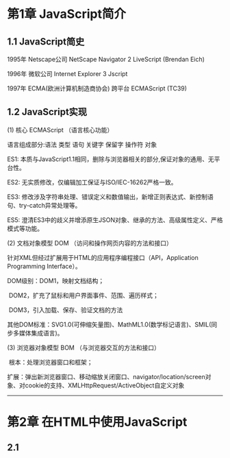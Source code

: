 # 第1章  JavaScript简介

## 1.1  JavaScript简史

1995年  Netscape公司  NetScape Navigator 2  LiveScript  (Brendan Eich)

1996年  微软公司       Internet Explorer 3    Jscript

1997年  ECMA(欧洲计算机制造商协会)  跨平台  ECMAScript  (TC39)

## 1.2  JavaScript实现

(1) 核心 ECMAScript （语言核心功能）

语言组成部分:语法 类型 语句 关键字 保留字 操作符 对象

ES1: 本质与JavaScript1.1相同，删除与浏览器相关的部分,保证对象的通用、无平台性。

ES2: 无实质修改，仅编辑加工保证与ISO/IEC-16262严格一致。

ES3: 修改涉及字符串处理、错误定义和数值输出，新增正则表达式、新控制语句、try-catch异常处理等。

ES5: 澄清ES3中的歧义并增添原生JSON对象、继承的方法、高级属性定义、严格模式等功能。

(2) 文档对象模型 DOM （访问和操作网页内容的方法和接口）

针对XML但经过扩展用于HTML的应用程序编程接口（API，Application Programming Interface）。

DOM级别：DOM1，映射文档结构；

​                 DOM2，扩充了鼠标和用户界面事件、范围、遍历样式；

​                 DOM3，引入加载、保存、验证文档的方法

其他DOM标准：SVG1.0(可伸缩矢量图)、MathML1.0(数学标记语言)、SMIL(同步多媒体集成语言)。

(3) 浏览器对象模型 BOM （与浏览器交互的方法和接口）

​       根本：处理浏览器窗口和框架；

​       扩展：弹出新浏览器窗口、移动缩放关闭窗口、navigator/location/screen对象、对cookie的支持、XMLHttpRequest/ActiveObject自定义对象

------

# 第2章  在HTML中使用JavaScript

## 2.1  <script>元素

​       6个属性：async(异步下载)、defer(延迟执行)、  →仅适用于外部脚本文件

charset(代码字符集)、language(脚本语言已废弃)、

src(外部文件)、type(MIME类型) 默认值text/javascript

​       标签位置：head或者body里

**async：异步加载js文件，如果浏览器空闲并且load事件触发，会在load事件触发前执行。**

**defer：异步加载js文件，脚本延迟到文档解析、显示之后执行，效果与window.onload类似。**

​       JS是阻断式语言，下载解析执行完毕后才可以呈现后面的内容。因此除必须在页面渲染以前完成或JS代码库指定需要放在最前面的必须放在head中，其他都放在body的最后。

## 2.2  嵌入代码与外部文件

​       外部文件：可维护性、可缓存、适应未来

## 2.3  文档模式

​       Doctype: 混杂模式和标准模式，影响CSS内容呈现、JS解释执行。

​       模式转换方法：<!Doctype html> 

------

# 第3章  基本概念

## 3.1  语法

(1) 区分大小写

​       html和css不区分大小写；JS区分大小写。

(2) 标识符

​       变量、函数、属性的名字。

​       第一个字符必须是一个字母、下划线、一个美元符号。

​       (字母包含ASCII或Unicode字母字符，汉字等都可以)

(3) 注释

​       //单行注释

​       /*

​       \* 多行

​       \* 注释

​       */

(4) 严格模式

​       方式1：代码的第一行，添加“use strict”

​       方式2：函数的第一行，添加“use strict”

​       问题：上线前代码打包会导致模式不按预期实现。

(5) 语句

​       以分号结尾，如果省略，则由解释器确定语句的结尾。

**注：a. 方法名称作为元素属性时，可不区分大小写；遇到带中划线的属性，后面跟的值应是小写。**

**b.** **严格模式一般只在某些特定的框架中使用。**

**c. JS****解释器在确定在哪里添加分号的规则：判断后面是否可以和前面的一起执行，如果可以就放到一起，不可以才加分号（某些框架函数为保证代码正常执行，会以分号开头，防止其他人的代码结尾未写分号）；“++”和“--”符号优先和下面的合并；return/break/continue不会与后面合并，直接返回，因此return的内容应该紧跟在return后。**

## 3.2  关键字和保留字

​       关键字和保留字不能作为标识符。

​       避免方式：驼峰命名方式、拼音

**注：a. java中所有关键字都是JS的保留字/关键字。**

## 3.3  变量

​       var 局部变量； 全局变量。

**注：a. 定义变量时，不会定义其类型，使用的时候才会取获取数据类型。**

​    **b.** **使用var局部变量，否则全局变量（全局属性）；使用var不可删除，否则可删除（属性可以delete）；使用var会被提前，否则不提前（对象的属性无序）。**

## 3.4  数据类型

​       基本数据类型：Undefined、Null、Boolean、Number、String (不可以改变数据类型)

​       复杂数据类型：Object (可变数据类型)（无序列表合集）

​       判断数据类型：typeof操作符

(1) Undefined类型（只有1个值）

​       本质：windows的属性，属性对应的值是未定义。

​       声明但未初始化，变量的值是undefined。

(2) Null类型（只有一个值）

​       表示空对象指针。 (typeof(null)) à “object”

null == undefined; 返回true

(3) Boolean类型

​       所有数据类型都可以转换成布尔值。Boolean(  )函数

​       undefined、null、NaN、0、-0、“ ”  à false

(4) Number类型

​        十进制、十六进制（0x）八进制（其一位是0）；

​       浮点数值的最高精度是17位小数。0.1+0.2不等于0.3。

​       NaN不等于NaN，isNaN()  判断传入的参数是否可以转换成数字；

​       类型转换：Number() 函数用于任何数据类型，parseInt()和parseFloat() 函数用于字符串转换成数值，建议始终将第二个参数设为10。

(5) String类型

​       JS中，建议使用单引号

​       类型转换：str.toString()方法 null和undefined没有这个方法、String(str)函数

(6) Object类型

​       类型转换：Object() 函数。

​       属性：constructor 保存用于创建当前对象的函数；

​                hasOwnProperty(*propertyName*) 检查给定属性是否灿在与当前对象实例；

​                isPrototypeOf(object) 检查传入对象是否是当前对象的原型；

​                propertyIsEnumerable(*propertyName*) 检查给定属性是否能使用for-in语句来枚举；

方法：toString()、valueof()、toLocalString()

*注：**a.* *使用**typeof**操作符判断数据类型，最好加上括号，如**(typeof xxx)**。*

*b. undefined**与**null**共同点：都只有一个值；布尔转换结果都为**false**；都没有属性和方法；*

*不同点：**null**是关键字，**undefined**不是；**null**是已经初始化的，而**undefined**不是；**null**是对象，而**undefined**只是一个数据类型；**null**转换成数字返回**0**，**undefined**返回**NaN**。*

   *c.* *声明变量时可以不给它赋值，如果一定要赋值可以赋成**null**，不要使用**undefined;**如果一定要用“**===**”检查每个值是否存在，使用**undefined;**当使用全等判断某个值是否为空，使用**null;**初学阶段可使用“**== null**”判断某个值是否存在或为空。*

   *d.0.1**和**0.2**无法转换成二进制，因此计算结果不等于**0.3**；这类问题可以通过乘以**10**的**n**次方再除以**10**的**n**次方避免。*

   *e. Number(**对象**)**，先调用对象的**valueof()**，再调用**toString()**方法**;* *如**Number([])* *à* *0;Number({})* *à**NaN**。*

   *f. String(**对象**)**，先调用对象的**toString()**，再调用**valueof()**方法。*

*g. parseInt()**和**parseFloat()**的使用场景是后台传入数据或从**HTML**中获取数据的数值转换。***parseInt(a, b),** **按****b****进制解析****a,** **当****b=0****时****,****按十进制解析****a; a****的每一位的值不能大于****b,** **如****parseInt(3,2)** **à****NaN**

*h* *对象分类：内部对象**,**共**17**种**(**错误对象、**8**种常用对象、**Math/Gloal/JSON3**种内置对象**)**；数组对象**(JS**语言运行环境中产生的对象，常用**window/location**对象**)**；自定义对象。*

*i. Object**类型转换：**Object(**Boolean/Number**类型**)* *à* *{ }   [[primitiveValue]]: value*

​                                 *Object(String**类型**)* *à* *{“”}   [[primitiveValue]]**、**length**、**0**、**1**……*

​                                 *Object(null/undefined)* *à* *{}* *空对象*

*j.**对象属性访问**(**点方法或者方括号**)JS**解释器运行过程：判断前面是不是**undefined**或**null**，是则报错；判断是不是对象，如果不是则转换成对象；点方法将点后面的转换为字符串，如果是方括号先计算再将结果转换为字符串。*

## 3.5  操作符

(1) 一元运算符

​       递增++、递减--：前置，先改变后运算；后置，先运算后改变。

​       一元加+、减-：加与Number()转型函数一样，减先类型转换后取负数。

​       按位非（NOT）：”~num”，”-num-1”，其他位运算符很少用到。

​       逻辑非（！）

​       typeof、void 返回undefined,用于禁止跳转、delete

(2) 短路操作符

​       逻辑与（&&）：第一层，两个操作数为布尔值；

​                              第二层，两个操作数为可以转换成布尔值的表达式;(如果…并且…)；

​                              第三层，前面是判断语句，后面为执行语句。(判断并运行)

**第一个操作数可以转换false，返回第一个操作数；**

**第一个操作数可以转换true，返回第二个操作数。**

逻辑或（||）：第一层，两个操作数为布尔值；

​                            第二层，两个操作数为可以转换成布尔值的表达式;(如果…或者…)；

​                            第三层，前面是判断语句，后面为执行语句。(判断并运行)

​              **第一个操作数可以转换true，返回第一个操作数；**

**第一个操作数可以转换false，返回第二个操作数。**

**a && b || c**  **相当与 a ? b || c 相当于if(a) {b} else {c}**

(3) 加减乘除模 比较赋值

​       乘性操作符：先转换成数字，再进行运算。（小数需要进行处理）。

​       减法操作符：先转换成数字，再进行计算。

​       加法操作符：（倾向字符串）如果两边都是数字或布尔值，数字类型相加；如果有一个出现字符串，字符串类型相加。

​       关系运算符：（倾向数字）数字(布尔值)比较、字符串比较（编码）、对象比较（先调用valueof()，再调用toString（））、如果有一个是数字另一个也将转换为数值再比较。

​       相等操作符：“===” “！==”，全等/不等；“==” “！=”，数字(布尔值)比较、字符串比较（编码）、对象比较（一个对象调用valueof()，两个对象指向同一对象才相等）、null与undefined相等（null和undefined不转换类型）。

​       赋值运算符：“=”、“+=”、“-=”、“*=”、“/=”、“%=”，不推荐连续赋值。

​       其他二元运算符：instanceof、 in。

**注：a. 表达式:JS中的短语， JS代码中除操作符外，都是表达式。原始表达式（常量 不会改变的量如π/大写字母表示的量、变量、直接量 数字/字符串/正则表示式）、初始化表示式（初始化数字/对象，如对象字面量表达式）、函数表示式、函数调用表示式、属性访问表示式（点方法或括号）、对象创建表达式（new操作符构成的表达式）。**

**b.** **优先级，属性访问；一元运算符-+/++/--/! ；\*/ %+- ；<> <= >=；==/===；&&；||；三目运算；赋值**

**c.** **结合性：当优先级一样时，一元运算符右结合，三目运算符，赋值运算符右结合，其他都是左结合。**

**d.** **运算顺序：从左到右。**

**e.** **任何操作数与NaN比较，返回false。**

**f.** **！！a相当于Boolean(a)、+a相当于Number(a)、a + “”相当于String()。**

**g.** **加法操作JS解释器运行原理：如果有一个是字符串，都转换成字符串然后连起来；如果其中一个是null、undefined、布尔值、数字，都被转换成数字；如果其中一个是对象，（对象转换成原始值先valueof()再toString, Date对象直接调toString()**

 **例1：空数组调用valueof()返回数组本身，调用toString()返回空字符串，因此[] + [] 得到“”；空对象调用valueof()返回对象本身，调用toString()返回“[object object]”，因此｛｝+｛｝得到“[object object] [object object]”。**

**例2：1+[1,2]****à****“11，2”；1+｛a:1｝****à****“1[object object]”；{a:1}+1****à****1** **前面的{}会被看做一段代码区域，不会参与到后面的计算；{}+[]****à****0****；[]+{}****à** **“[object object]”。**

## 3.6 语句 

(1) 基本语句

​       表达式语句：对操作数进行了增删改的表达式，包括递增递减、赋值、delete、函数调用语句。

​       复合语句：{多条语句}，又称为语句块。

​       空语句：一个分号“；”。用途1：复合语句结尾加分号，不会报错；用途2：模块开头加分号，防止压缩后与前面的代码合并导致错误；用途3：循环语句后面不需要执行可以直接使用“{}”或“；”。

​       声明语句：var 和 function。 声明的变量或函数都会提前，函数表达式不会被提前。

(2) 分支语句

​       if语句：if(expression){} else{}；条件判断中，建议基本数据类型比较，采用全等，避免类型转换。

​       switch语句：switch(expression){case value:  break; … ;default: statement} 。

(3) 循环语句

​       while语句：while(expression)statement；一般将在循环体的最后对表达式进行修改。

​       for语句：for(initialization; expression; post-loop-expression)statement。initialization只执行一次，可以放在外面，可在外访问。1243243……

​       for-in语句：for(property in expression) expression，枚举对象属性。

(4) 中断语句

​       break语句：跳出break所在的循环语句。

​       return语句：结束所在函数，返回一个结果。

​       continue语句：停止当前循环，继续下一个循环。(使用较少，break都可以实现)

**注：a. 语句是会触使某件事情发生的命令，作用是操作符使操作数进行计算的作用，副作用是当运行语句或表达式时，对某些变量的值进行修改、删除或增加等作用，递增递减、赋值都有副作用。语句一定有副作用，表达式不一定有副作用。**

   **b. while(true) statement** **和 for(;;)statement 一样，无限循环。expression最好直接是值的比较，直接转换为布尔值，优化性能。**

   **c. for-in****语句是更精准的循环语句，因此效率会更低（数据类型转换，in前面表达式的多次计算，原型链的搜索等操作）。**

**d. for-in****语句JS解释器过程：第一步，判断in后面的表达式是不是对象，如果是null/undefined直接报错（ES5中不报错不执行循环体），如果不是则将其转换为对象，然后执行下一步操作，将对象的属性取出来赋值给in前面的property（in前面的表达式每次都会运行），执行后面的循环体，完成后再继续赋值过程，直到属性枚举完成。**

**e. for-in****语句：数字、布尔类型，不会得到任何东西；字符串，会得到0：；1：；…。JS内置属性方法、原始值、string包装类的字符串长度、原始值都不可枚举。循环体内对属性的增删改不会反映到in前面的property中。**

**f.** **标签语句：label: statement。(使用较少，都可以使用函数封装实现) 将另一个循环写成标签语句，可以通过break label(跳转至label语句结尾)实现跳出两个嵌套循环体。**

**g.** **其他语句：with、debugger、use strict。** 

# 第4章  变量、作用域和内存问题

## 4.1  变量

​       变量的值：基础数据类型，直接保存到变量中；引用类型，保存在内存中同时创建访问内存的地址(引用)，将引用保存到变量中。

​       属性方法操作：基本数据类型，不报错无效果；引用类型，可实现增删改操作。

​       变量赋值：删除原有的重新生成变量。

​       变量复制：基本数据类型，新建一个值相同的变量，两者无关；引用类型，指向同一引用（地址），相互联系。

​       传递参数：只能按值传递。基本数据类型，相当于变量复制过程；引用类型，地址复制。

​       检测类型：typeof；检测对象类型，obj instanceof Object/Array/RegExp/Date, 用instanceof检测基本数据类型都会返回false。

## 4.2  作用域

​       作用域：（编译阶段【词法语法分析、生成代码】）对值进行保存和读取时遵循的规则。

​       作用域链：（代码运行阶段）对变量和函数进行访问规则。 “单向父级查找”

## 4.3  垃圾收集 

​       作用保证内存的合理使用；标记清除、引用计数两种方式。

​       手动管理内存：将变量设置为null。

**注：a. 创建变量JS解释器过程：创建变量名字，创建其可以被访问到的作用域，将变量声明提升到函数最顶上，判断值的类型确定变量中保存值还是引用。**

**b.** **函数的参数在创建时JS不关注其数据类型，在使用时才动态验证其数据类型，与变量声明类似。**

**c.** **作用域包括全局作用、函数作用域、块级作用域（ES6有了）。作用域之间可相互嵌套。同一作用域下，函数名和变量名相同，函数会覆盖变量。**

**d. with****、eval：尽量避免使用，因为with和eval破坏了解释器创建和管理作用域的规则，编译过程中解释器不会对它进行优化，效率较低。eval如同一个小型的JS解释器，将传入的字符串按JS代码解释执行。**


 

 

# 第5章 引用类型

## 5.1 Array 类型 （有序）

(1) 基本内容

特点：数组中的每一项都可以保存任何类型的数据；长度大小可调整。

​       创建方式：构造函数、字面量。

​       长度属性：(0~2^32-2)可实现数组项增加或删除，如果将数组长度设为非自然数，报错。

​       检测手段：list instanceof Array;  list.constructor == Array；(ES5新增)Array.isArray(list)；Object.prototype.toString.call(list) === “[object Array]”。

​       **toString():** **返回字符串 如[1,”a”,true,{}].toString** **à”1,a,true,[Object Object]”**

​       **valueOf(): 返回数组本身**

(2) 栈方法

​       **push()****：数组末尾添加任意个项，返回修改后数组的长度。**

​       **pop()：移除数组最后一项，返回移除项。**

(3) 队列方法

​       **unshift()****：在数组前端添加任意个项，返回修改后数组的长度。**

​       **shift()：移除数组第一项，返回移除项。**

(4) 排序方法

​       **reverse()****：反转数组项的顺序。**

​       **sort()：不传参数，则将数组项转换为字符串，按字符串的ASCII码大小升序排列；**

**传一个函数(两个参数)，先第一项与第二项比较，如果函数返回正数两项交换，否则不交换继续比较第二项和第三项，一旦交换了就从头跑一遍。冒泡排序。**  

(5) 操作方法  （不改变原数组）

​       **join()****：将数组项放到字符串中，以指定的分隔符分隔。**

**contact()：拼接操作。基于当前数组创建一个新数组将接受的参数传递到副本的末尾，如果接受的参数是数组，会拆开将每一项添加到副本末尾。**

​       **slice()****：截取操作。slice(start, end)，返回包含原数组的start到end-1项的新数组。如果为负值，参数+length转化成正数；如果start>end或两个负数都超过length长度返回空数组。**

**(5)\*操作方法(改变原数组)**

​       **splice()**：传一个参数，从参数位置**截取**到结尾；

​                     传两个参数，从a位置开始**删除**b个，返回删除项；

​                     传多个参数，从a位置开始删除b个，将c插入到删除位置，返回删除项。**插入或替换**

(6) 位置方法 **（从此往后的数组方法都是ES5中的，前面是ES3的）**

​       两个参数：查找项(使用全等判断)和(可选)查找起点位置索引。

**indexOf()：从前往后查；** 

**lastIndexOf()：从后往前查。** 

返回查找项位置，未找到返回-1。

(7) 迭代方法

​       两个参数：要在数组每一项上运行的函数和(可选)运行该函数的作用域对象(影响this值)。

​                     函数接收的三项参数（item,index,array）

​       every()：查询数组每一项是否满足条件，**每一项都为true，返回true**。

​       some()：查询数组每一项是否满足条件，**任一项为true，返回true**。

​       filter()：查询数组每一项是否满足条件，**返回满足条件的数字项构成的新数组**。

​       map()：对数组每一项进行函数操作，返回新数组，如每一项都乘以2。

​       forEach()：对每一项都运行函数，无返回值，与for循环迭代数组一样。

(8) 归并方法

​       两个参数：要在每一项上调用的函数和(可选)作为归并基础的初始值。

​                       函数接受的四个参数（prev, cur, index, array）

​       reduce()：从第一项逐个遍历至最后一项；

​       reduceRight()：从最后一项遍历至第一项。

​       迭代数组所有项，构建一个最终值。（数组求和、积）

(9) 数组去重

​       方式1：（创建新数组）两层循环，外层罗列每一项，内层循环判断值是否相等（创建标志位判断是否push或者使用中断+标签语句跳出内循环）。

​       方式2：（创建新数组）比较取出项是否与后面的项，相同跳过，全不同push。

​       方式3：使用splice()将数组中的重复项去掉，注意去掉后数组长度会变短。（类似的，先排序，后使用splice()删掉重复项）。

​       方式4：利用对象属性名不重复的特点去重，如果对象中没有这个属性，就可以增加这一项属性。

​       方式5：利用ES5中的indexOf()和forEach()/filter()/map()，查找后面是否还有与当前项值相同的（indexOf(v, i+1)返回-1，说明当前项具有唯一性），判断对象位置是否等于indexof返回的位置。

​       方式6：利用ES6中Set对象的成员具有唯一性，利用Array.from方法或者拓展运算符…将Set对象转化为数值。Array.from(new Set(arr))； […new Set(arr)]。   

**注：a. 关于typeof null返回object，这是开发时的一个bug。所有数据保存在内存中，都是以二进制的形式，JS解释器进行编辑时遵守的一个规则，如果其三位都是0时，表示这是一个对象。null转换成二进制全是0，typeof返回object。**

​    **b.** **创建数组注意事项：使用new Array( n)创建的数组，无法使用迭代方法forEach()等，可以使用Array.apply(null, length)解决该问题。**

**c.** **不推荐使用多个逗号创建空对象。**

**d. instanceof****和constructor两种检测方式，在多个全局作用域或框架的情况下可能会出错。**

## 5.2 Date类型 

创建方式:使用new Date()。

继承方法：toString()和to LocalString()，LocalString()返回的时间没有时区信息。valueof返回距离时间起点的毫秒数。

格式化方法：to(Local)DateString()、to(Local)TimeString()、toUTCString()。

日期/事件组件方法：共33种。其中Time只与get和set连，没有getUTC、setUTC；年FullYear 月Month 日Date 时Hours 分Minutes 分Seconds秒 星期Day 毫秒Milliseconds，其中星期Day只与get和getUTC连，没有set，其他都有四种。还有一种getTimezoneOffest()，返回本地时间与UTC时间相差的分钟数。

**注：a. new Date(), 括号内不传参数，得到目前的时间；一个参数，返回距离1970.01.01的毫秒数（后天会调用Date.parse(),接收表示日期的字符串参数，返回毫秒数）；传入布尔或者null，1970.01.01早八点；传undefined或无法转化成时间的字符串，得到无效时间（NaN）。**

   **b.** **使用cookie设置过期时间，会用到toUTCString()。**

   **c. valueof****，返回距离时间起点的毫秒数。（或者使用+和now） (valueof 和 getTime效率最高)**

## 5.3 Function类型 

(1) 函数的创建方式

创建方式1：函数声明。函数名有name属性，内外皆可访问到该名称函数

创建方式2：匿名函数表达式。变量没有name属性，访问不到

创建方式3：命名函数表达式（递归函数 ）。有name属性 ，如：a= function b（）｛可以访问到b，可调用｝，在外面访问不到。

创建方式4：ES6箭头函数(一种匿名函数)。创建时，不会创建上下文环境(this指向它所在的外部的作用域)；name属性是空字符串，没有arguments数组。

创建方式5：ES6 函数生成器（可对状态进行保存）。写法类似于函数声明语句，在function后面加了一个*；不会使用return，而是使用yield代替，并且可能是多个；返回迭代器对象，需要先运行并赋值给变量或属性，得到迭代器对象，该对象有next方法，调用该方法可以从上只下开始执行，至yield，返回一个对象，里面有value, done【false】,再调用next，执行上一个yield至下一个yield……，结束时done时true。

创建方式6：函数构造器。不推荐。书写复杂（函数体要写成字符串传到构造器内）；会用到eval（执行时将字符串要转换成可执行代码解释器会调用eval方法）；创建的函数无法访问当前作用域，会在全局作用域创建。

(2) 作用域

​       函数：生成作用域，隐藏变量。 

​       完成匿名函数立即执行：表达式(function(){}())；操作符true&&function(){}()；一元操作符+、-等（其中+、-性能较差）。

​       立即执行函数(IIFE)的特点：模仿块级作用域，避免污染全局变量；提高性能；有利于压缩；避免全局命名冲突；保存闭包状态（例：for(){if(){}}）；颠倒运行顺序（传递实参为函数，常用于UMD通用模块规范）。

​       JS作用域：使用立即执行函数模拟块级作用域。（with{块级作用域}, try catch{块级作用域}, eval）。

​       ES6：let 定义块级作用域变量，属于新的作用域，而不是当前作用域。

(4) 闭包

​       函数使用：**操作函数**，函数作为参数使用，如sort()方法，无时间差；**回调函数**，拿到服务器返回结果，定义一个函数，把服务器返回的结果作为函数的参数传递进去，有时间差；将函数作为**返回值**。

闭包创建方式：一个函数内部创建另一个函数。

闭包的作用域：包含自己的作用域、包含函数的作用域和全局作用域。

问题：函数返回闭包是，占用内存，至闭包不存在才能解除占用。

作用：利用闭包实现私有变量得共有方法

**注：a. 语句块中不建议使用函数声明，严格模式会报错，不同浏览器结果会不同。应该使用匿名函数表达式。**

   **b. IE8** **有个问题，命名函数表达式在函数体内外都可以访问到，会造成全局变量污染。 解决办法：变量名和函数名相同。**

  **c.** **递归：非严格模式下，例如：function f(num) {return num \* arguments.callee(num -1) }；严格模式下，使用命名函数表达式。**

## 5.4 包装对象和内置对象 

(1) 包装对象

​       都有valueof()和toString()。

​       Boolean类型包装对象：没啥用。valueof()返回 true或false；toString()返回 “true”或”false”。

​       Number类型包装对象：toFixed(指定小数位数)按指定小数位返回数值的字符串，如num.toFixed(2)；toExponential(小数位)转换为科学计数法；toPrecision(数值位数)方法。

​       String类型包装对象：chatAt()和chatCodeAt()；访问字符串中特定字符；

indexOf()和lastIndexOf()【没找到返回-1】；查找子字符串的位置；

**slice()、subString()从start截取到end-1位，返回截取字符串；**

**(****区别，当start>end，slice得到空，subString会将两个换过来；当传负数，slice会将其当做倒数第几位，subString会当成0)**

**substr()，第一个参数是截取开始位，第二个参数是截取几位；**

split(),基于指定分割符将字符串分割成多个子字符串放到数组； 

toLowerCase()、toUpperCase()，大小写切换；

trim() 删除空格；

match()返回匹配的字符串组成的数组

search()返回第一个匹配项的索引

replace()替换

ES6 padStart()/padEnd从头部/尾部开始自动补齐至达到指定长度。

​                                          ES6 startsWith()、endsWith()

​                                          ES6 includes()  判断是否包括给定字符

​                                          ES6 repeat(),重复多少次

(2) 内置对象

​       Global对象：URI编码方法encodeURI()和encodeURIComponent()、decodeURI()和decodeURIComponent()。

​                             eval()方法：相当于一个解释器。当JS解释器编译遇到eval时，会将编译模式由快速编译模式转为安全编译模式，因此性能较差。作用1，低版本将字符串形式的JSON结构转换成对象；作用2，动态声明变量；作用3，代码压缩（以eval开头）。

注：a. eval()声明的变量不会被提前；严格模式下eval声明的变量在eval外面无法访问到；eval中的代码无法使用调试工具调试。

​                            属性：undefined/NaN/Infinity，只有这三个属性对应的是值，其他的属性对应的都是构造函数。

​       Math对象：属性，可能会用到Math.PI；

​                        方法，Math.ceil()向上去整，Math.floor()向下取整，Math.round()四舍五入；

​                             Math.min()和max() 例如Math.max.apply(Math,数组)；

​                                   Math.random()   例如：Math.random().toString(36)

​       Json对象：字符串与JSON之间的相互转换。

## 5.5 RegExp类型

(1) 用武之地 

​       RegExp.exec(str) : 查找匹配, 并返回一个数组或null

​       RegExp.test(str) : 测试是否匹配, 返回true或false

​       String.match(reg) : 查找匹配, 并返回一个数组或null

​       String.search(reg) : 返回匹配位置索引或-1

​       String.replace(reg) : 使用替换字符串换掉匹配到的子字符串

​       String.split(reg) : 使用正则表达式分隔字符串

和test方法, String的match/replace/search/split方法

(2) 创建方法

​       正则表达式字面量: 如var reg = /^[a-zA-z]+[0-9]*\w?_$/gi

​       构造函数: 如var reg = new RegExp(/^[a-zA-z]+[0-9]*\w?_$/, “gi”)

​                            var reg = new RegExp(“^[a-zA-z]+[0-9]*\\w?_$”, “gi”)

(3) 正则表达式修饰符

​       g : 全局搜索

​       I : 不区分大小写搜索

​       m : 多行搜索

​       y : 执行”粘性”搜索

(3) 特殊字符

​       **\** : **转义下一个字符的性质**, 特殊与字面量之间转义; 在new RegExp(“str”)中要用//

​       **^ :** **匹配 开头  多行匹配时,可匹配换行符后紧跟位置 如/^a/**

​       **$ : 匹配 结束  多行匹配时,可匹配换行符前的位置 如/a$/**

​       *** : 匹配前一个表达式0次或多次 等价于{0,} 如/bo\*/**  (o出现0次或多次)

​       **+: 匹配前一个表达式1次或多次 等价于{1,} 如/a+/**

​       **. : 匹配除换行符外的所有单字符**

​       **? : 匹配前一个表达式0次或1次 如果紧跟在任何量词\* + ? {}后面,会使量词变成非贪婪**

​       **(x): 匹配x并记住匹配项,括号是捕获括号 记住匹配项可复用 如/(foo)(bar)\1\2/**

​       **(?:x): 匹配但不记住匹配项**

​       **x(?=y): 正向肯定查询,匹配x仅当x后面跟着y**

​       **x(?!y): 正向否定查询, 匹配x仅当x后面不跟着y**

​       **x|y: 匹配x或者y**

​       **{n}: 匹配前面一个字符刚好发生n次**

​       **{n,m}: 匹配前一个字符发生n-m次.**

​       **[xyz] : 匹配方括号中的任意字符**

​       **[^xyz] : 匹配不在方括号内的任意字符**

​       **\cX : 当X是处于A-Z之间的字符,匹配控制符 如/\cC/ 匹配control-C**

​       **\d :** 匹配**数字**

​       **\D :     非数字**

​       **\s :         空白字符,包括空格,制表符,换页/行符**

​       **\S :        非空字符**

​       **\w :       单字符(字母\数字或者下划线)**

​       **\W:     非单字字符**

​       **\0 :        NULL**


 

**注：a. Math.max.apply(null,arr)求数组的最小值,没有对象调用该方法,所以第一项是null , apply将一个数组转换为参数列表,传递到Math.max() .根据apply的这个特点,还可以在数组a后面追加数组b,Array.prototype.push.apply(a,b);**

**b. apply(obj,arr)** **第二个参数数组中形参顺序必须与Function中的形参顺序一致**

**c. call(obj,param1,param2,...)**

**d. bind(O, a, b,c****…) 函数A调用bind方法,返回新函数B, 函数B执行时, 使用函数A, 但this指向变成了O; 如果new B()构造函数依旧是A, 而且O不会起作用.**

# 第6章 面向对象的程序设计

## 6.1 创建对象

(1) 工厂模式

​       函数封装（创建空对象obj，给obj定义属性和方法，返回obj）。

​       优点：解决了创建多个相似对象的问题；缺点：constructor属性指向Object，无法识别对象的类型。

(2) 构造函数模式

​       构造函数（没有显式创建对象，属性、方法赋给this对象，没有return）

​       调用构造函数过程（创建一个新对象，利用this将作用域赋给新对象，指向构造函数代码【添加属性】，返回新对象）。

​       优点：constructor属性指向构造函数。缺点：对象的属性方法在实例化过程中都要重复创建，造成内存浪费。

(3) 原型模式

​       每个函数有prototype属性(对象)，prototype属性有一个constructor属性指向函数。将属性和方法写在Obj.prototype上。     

​       每个对象内部都有一个特殊的指针指向它的构造函数的原型对象，__proto__ [[prototype]]。

​       访问设置规则：解释器在查找属性方法会一层一层往上找到原型，解释器在设置属性方法时，如果当前对象中没有就直接在当前对象上创建（造成同名屏蔽）。

​       方法：Obj.prototype.isPrototypeOf(obj1) 检测对象是不是实例的原型对象。

​                hasOwnProperty(prop) 判断实例中是否存在某属性。 

​             Object.getPrototypeOf(obj1) 返回实例对象的原型。

​       枚举：in判断是否存在某属性，for-in枚举所有可枚举属性；for-in加hasOwnProperty()判断得到实例中的所有可枚举属性。ES5中，Object.keys()相当于for-in，Object.getOwnPropertyNames()枚举实例属性。

​       问题：资源共享。

(4) **组合使用构造函数模式和原型模式**

​       **一般，将属性写到构造函数里，将方法写到原型里。**

(5) 动态原型模式

在构造函数模式上，增加了原型方法冬天添加，通过判断将原型方法是否存在决定是否添加该方法到构造函数里。

(6) 寄生构造函数模式

​       对工程模式使用new。

(7) 稳妥构造函数模式

​       不使用new和this，没有公共属性。

**注：a. this的四种指向，函数调用this指向全局作用域/window，作为对象的属性方法调用指向对象，作为构造函数调用指向构造函数创建的新对象，强制指向某对象（call/apply）。**

   **b. Object****对象本身的属性和方法都是不可枚举的，constructor在ES3下可枚举ES5下不可枚举。**

## 6.2 继承

(1)  原型链继承

子类继承父类的实例，B.prototype = new A()。

优点：书写简单；可以在子类中动态增加属性和方法，不会影响父类。

缺点：子类增加属性方法不能使用字面量添加新方法；无法实现多继承；属性共享；无法传递参数。

(2) 借用构造函数

​       在子构造函数内部调用父构造函数，function B() { A.call(this) }  也可以使用apply。

​       优点：可实现多继承；不共享；可以传参。

​       缺点：创建的实例只是子类的实例，不是父类的实例；只能继承父类构造函数的属性方法，不能继承父类原型上的属性和方法；无法实现函数复用。

(3) 组合继承（伪经典继承）

​       function B() {A.apply(this)};

​       B.prototype = new A()；

​       B.prototype.constructor = B;

​       缺点：父类被调用两次，影响性能；属性在实例和原型中都存在，占用内存。

(4) 原型式继承 （对象继承）    

（继承普通对象【字面量形式的对象】）

​       function(o) { function F() {}; F.prototype = o; return new F(); };

​       ES5新增方法：Object.create()  第一个参数，原型对象。

​       问题：看起来不像继承。

(5) 寄生式继承 （对象继承）

​       与原型式继承一样，只是将过程封装到函数中，更像继承。

​       function createAnother(original) { var clone = object(original); 增加属性方法；return clone;}

(6) 寄生组合继承 （解决了两次调用A）

​       function B() {A.apply(this)};

​       P = object(A);

​       P.constructor = B;

​       B.prototype = P; 

附：浅度克隆（对象中属性都是原始值），for (var prop in A) { B[prop] = A[prop] }

​       深度克隆（对象的属性中有引用值），需要判断，如果是引用值需要再for-in循环一遍。


 

 

# 第8章 BOM对象

## 8.1 window对象

​       window对象表示浏览器的一个实例，如果增加frame标签，一个压面就存在多个window对象，每个window对象都会有原生的构造函数，相互独立不相等。

​       属性：top指向最外层的框架；parent指向当前框架的直接上层框架；self指向window。

​       窗口：位置screenLeft/screenTop  screenX/screenY 

​                大小innerWidth/innerHeight  outerWidth/outerHeight

​       方法：window.open() 

​       间歇调用：setTimeout()、 clearTimeout() 参数：函数，间隔时间 

超时调用：setInterval ()、 clearInterval () 参数：函数，间隔时间

​       系统对话框：阻断式，对话框样式由浏览器确定；

alert()、confirm() 【返回true/false】、

promt(文本提示，输入域的默认值)【返回输入值】

**注：a. 新建的window对象有一个opener属性，指向打开它的原始窗口对象。**

**b.** **参数：URL、窗口目标（“topFrame/parentFrame/selfFrame/_blank”默认值 新页面打开）、特性字符串（不一定好使）、是否取代当前浏览器历史记录。**

**c.** **使用window.open()打开的窗口可以使用close()方法关闭，使用resizeTo()、moverTo()调整大小、移动位置。**

**d.** **间歇或超时调用的实质，将要执行的函数拿出来，放到事件队列中，整个代码运行完毕后，再去扫描事件队列，相当与将这部分代码挪到最后。**

**d.** **最短时间，HTML5规定的是10秒，但是目前常用浏览器的频率一般是60Hz（16.7秒）。**

**f. setTimerout()****第一个参数可以传递字符串，但可能导致性能损失。**

**g. setInterval()****可能产生累积效应，可以使用setTimeout(function(){//something; setTimeout(argument.callee,time)}, time)避免。** 

**h.** **如果使用setTimeout()或者setInterval ()执行动画卡顿，可以使用require animate。**

## 8.2 location对象

既是window对象的属性，又是document对象的属性。

属性：（设置或读取与URL相关的东西）（可写）

hash 返回URL中#后面的内容，常用语单页应用

href 返回完整的URL

search 返回URL的查询字符串，以问号开头

​       方法：assign() 跳转页面并生成一条新的历史记录

​              replace() 跳转页面不生成历史记录

​              reload() 刷新页面，传true表示不缓存从服务器刷新。

## 8.3 history对象

​       history.go(n)  n可正可负，前进或后退多少页；

​       history.back()/forward() 后退/前进一页

​       history.length 历史记录数量

## 8.4 其他

​       navigator对象 nabigator.userAgent浏览器的用户代理字符串

​       screen对象 用处较小

# 第10章 DOM对象

## 10.1 节点层次

​       Node类型，包括12种节点类型。

​       属性：nodeType/ nodeName/ nodeValue

​                childNodes/ parentNode/previousSibling/ nextSibling

​                firstChild/ lastChild

​                ownerDocument 指向表示整个文档的文档节点

​       方法：hasChildNodes()  返回布尔值

​                appendChild() 在当前节点的子节点最后插入子节点

​                insertBefore(插入节点，参照节点)

​                removeChild(删除节点)

​                replaceChild(插入节点，替换节点) 

​                clone() 克隆 一个参数，默认值false，设置为true表示深度克隆

​                normalize() 处理文本节点，删除空文本节点，合并相邻文本节点

(1)   Document类型

nodeType/ nodeName/ nodeValue 9/ “#document”/ null

属性：documentElement àhtml根节点

​         body/title à body节点/title标题

​         domain à 域名  只能从低级域名向高级域名修改

​         referrer à 取得前一个页面的URL

(2)   Element类型 

nodeType/ nodeName/ nodeValue 1/ “元素大写标签名”/ null

属性：id 唯一标识符

​         title 元素附加说明信息

​         dir 语言方向，“ltr”从左往右（默认值），“rtl”从右往左

​         className 与元素的class对应

获取节点：document.getElementById(‘ ’)

​                document.getElmentsByName(‘ ‘)

​                document.getElementsByTagsName(‘ ’)

​                document.getElementsByClassName(‘ ’)

​                document.querySelector(CSS选择符) 返回匹配的第一个元素

​                document.querySelectorAll(CSS选择符) 返回匹配的所有元素 

创建节点：document.createElement(‘’) 传递标签名或片段

节点标准特性：HTML元素自己特有的属性，如果img的src特性、a的href等，可以使用点方法读取设置。

节点非标准特性：（可用于标准/非标准特性，获得的都是字符串类型）

​        getAttribute() setAttribute() removeAttribute()  传入“属性名”

​        设置自定义特性，可能会造成HTML结构不合法。

HTML5中增加了dataset属性使合法化，dataset对应的是对象，转换成html是data-……；data.firstName对应HTML中的data-first-name；实时双向结构。

​       attribute属性：获得所有的属性，element.attribute 获得一个伪数组。

(3)   Text类型 

nodeType/ nodeName/ nodeValue 3/ “#text”/ 包含的文本（也可以用value访问）

方法：appendData(text);

​         deleteData(offset, count)

​         insertData(offset, text)

​         replaceData(offset, count, text)

​         splitText(offset)  从指定位置才分成两个文本节点

​         substringData(offset, count) 提取从offset开始到offset+count为止出的字符串

创建：document.createTextNode()

(4)   DocumentFragment类型

创建：document.createDocumentFragment() 

可以使用文档片段，将需要插入的内容打包一起插入到指定元素中，提升性能。由于目前浏览器的重绘机制修改，因此实际上这种方法对性能的提升效果不明显，在IE可能没有效果。

**注：a. Node类型的属性，如果没有值，则返回null。**

**b.** **节点特性：特性名一般都用小写；label标签的for属性，for在JS中时关键字，因此JS中在for前加html，即htmlFor；获取的节点特性大部分都是String类型，可能也有Number、Boolern、Function类型；行间样式style可在JS中获取得到演示样式对象；属性API只能获取或设置，设置成功后不能删除。**

## 10.2 动态加载JS脚本

（1）使用场景

场景1：使用到某个JS，但不确定这个JS是否需要在当前的页面上执行。（如果直接插到页面会增加页面体积，影响下载和执行的速度）。 优化：当用户执行某一项操作时动态插入JS。

场景2：不确定用户加载那种JS，需要进行判断，通过判断条件让不同的JS插入到页面。

（2）实现

方式1：step1创建script标签，step2设置type属性，step3设置src属性，step4将script标签插入文档；

方式2：step1/2/4相同，将JS代码以文本节点的形式插入script标签；

（问题：IE将script视为特殊元素，不允许DOM访问的子节点）

方式3：step1/2/4相同，将JS代码转换为字符串赋值给script标签的text属性；

（问题：safari3.0之前的版本不支持text属性）

**方式2和3：兼容性写法try{***sript.appendChild(document.createTextNode(code)***}catch(ex){***script.text=code***}**

**方式2、3存在的其他问题：将文本传入script标签，JS解释器执行时相当于调用了eval函数，编译模式由快速编译模式转为安全编译模式，性能降低。另外try catch会破话作用域。**

方式4：jQuery，$.getScript( 地址，回调函数）；

方式5：AJAX，请求JS文件，获得字符串JS代码，再使用第3中方式去插入；

方式6：（目前还未实现）使用import语句，动态导入JS文件。

**方式1、5、6是异步加载，需要发送请求。**

**方式2、3是同步加载，插入后会在全局作用域中立即执行。**

（3）判断动态脚本是否加载完成

script的两个属性：js.onload(IE不支持)和js.onreadystatechange(IE支持，跟踪js.readystate的变化loaded/complete)

（4）加载与阻塞

动态插入JS：加载过程不会阻塞页面，执行过程会阻塞。

(为什么？因为直接将JS插入页面中，不确定后面会发生什么，所以浏览器会等脚本加载运行完成后继续页面的其他行为；而动态加载JS页面文件时，浏览器对页面的渲染已经完成，所以下载不会阻塞页面，而当执行时，浏览器会将JS文件插入事件队列当中。

**注：a.判断不是IE，微软提出了一种奇特的写法 !/\*@cc_on!@\*/0** 

**b.readyState****的五种状态，uninitialized未初始化(还没有调用send()方法)；**

**loading****载入 (已调用send()方法，正在发送请求）；** 

**loaded****载入完成 (send()方法执行完成，已经接受到全部响应内容)；**

**interactive****交互 (在在解析响应内容)；**

**complete****完成 (响应内容解析完成，可在客户端调用)。**

 

## 10.3 动态加载CSS样式

（1）使用场景

网页换肤。

（2）实现

方式1：创建link标签，设置ref和type属性，设置href属性，将link标签插入head中。

方式2：创建style标签，设置type属性，将css代码以文本节点的形式插入style标签，将style标签插入head中。

方式2：前两步相同，第三步将css代码以字符串的形式赋值给style标签的text属性,将style标签插入head中。

（3）与动态加载脚本的不同

i. 动态加载样式，可能用到两个标签，style或link；而动态加载脚本，只用到一个标签script；

ii. 考虑到兼容性，最好将link或style插入head标签中；而script标签可以插入到页面的任何位置；

iii. 动态插入的CSS，删掉对应的样式就没了；动态插入的JS，执行完后可以删掉，不会造成影响；

iv. 修改link标签的href属性，就可以修改样式；而修改script标签的src属性等同于无效。

（5）判断动态样式是否加载完成 （极少出现这样的需求）

link标签也有onload和js.onreadystatechange(IE），可以想判断脚本那样去判断

**注：a.浏览器对JS的解析是依靠JS解释器，对CSS的解析是依靠渲染器，渲染器是实时更新的。**

**b.script****标签,修改src属性等同于无效，有的浏览器会下载文件不执行，有的不会下载。**

**c.script****标签的src属性可以插入多种格式的文件，如php/jsp等，可在这些动态的php/jsp文件，设定根据时间的不同或传入的cookie不同，返回不同的js字符串，实现动态加载脚本。**

## 10.4 动态和静态合集

（1）NodeList与HTMLCollection

相同点

i.都是伪数组

ii.都有item方法，获取每个索引对应的值

iii.都是动态合集 （动态合集还有一个是NameNodeMap属性合集）

不同点：

i.NodeList可包含12种类型的节点，HTMLCollection只能包含元素节点

（2）动态合集

动态性：文档结构发生变化式，会更新。使用原生JS获取返回的是NodeList、HTMLCollection、NameNodeMap的实例，使用jQuery获取返回的是jQuery的实例，不具有动态性。

问题：每次访问动态合集，都会运行一次基于文档的查询，开销较大，可考虑将从动态合集中取得的值缓存起来。

**动态合集是浏览器预先通过DOM树缓存起来的，如果想获得一个DOM节点，浏览器会通过缓存，直接在缓存内注册并创建变量返回。**

（4）静态合集

使用querySelector（All），返回的NodeList是静态合集。

**querySelector****（All）传入的字符串是CSS选择器，浏览器需要解析字符串，判断它是CSS选择器，分析并创建选择器结构之后，浏览器通过整个DOM树创建一个静态文件（DOM树快照），在静态文件上去与CSS选择器逐一比对，一致就放到合集里，直到将整个静态文件比对完成，将合集以快照形式返回。比动态合集慢约100倍。**

**注：a.获取元素：使用方法（getElemrntBy...或querySelect）获取，可能返回NodeList或HTMLCollection，不同浏览器不一样；使用属性（如document.images/all/forms），返回的都是NodeList。在IE中返回的HTMLCollection不能通过Array.prototype.slice.call(arraylike,start)，因为因为ie下的dom对象是以com对象的形式实现的，js对象与com对象不能进行转换。**

**b.****获取子节点：使用childNodes属性返回的是NodeList(包括换行、注释等）；使用childNodes属性返回的是HTMLCollection**

**c.NameNodeMap****获取方式，利用DOM节点的attributes属性 ele.attributes**

# 第11章 DOM扩展

## 11.1 选择符API和元素遍历

（1）选择符API：querySelector() 和 querySelectorAll()    matchesSelector（）使用较少，不同浏览器不一样

（2）元素遍历：childElementCount/ firstElementChild/ lastElementChild/ previousElementSibling/ nextElementSibling

## 11.2 class和焦点管理 

（1）HTML5关于类的扩充 （不兼容IE9及以下）

getElementsByClassName() 可以传入多个类名

classList属性：是新集合类型DOMTokenList的实例（伪数组对象）

方法，add( ) / remove( ) / toggle( ) / contains( ) 都只能传递一个class类名

（2）焦点管理

H5为document新增了activeElement属性，该属性始终会应用DOM中当前获得焦点的元素。

文档加载期间，document.activeElement的值null；文档刚刚加载完毕，指向body元素。

常见的获得焦点的方式：页面加载、用户输入(点击/键盘【如tab键】/触摸等)、focus()方法

hasFocus()方法：确定文档是否获得焦点，该方法是基于网页的(只能使用document调用) 

用处：如果用户点击网页，返回true；点击地址栏或控制台，返回false。通过判断这个值，可以针对设计一些提升用户体验的操作。

焦点管理的意义：i.让HTML代码开发更加标准化；

ii.针对残障人士的第三方网页浏览辅助工具，是按照标准的焦点管理去一步步解读网页的，良好的焦点管理可提高可读性。

iii.通过判断焦点配合产品设计，提高用户体验

**注：a.如果想实现添加/删除多个类名，可重写add/remove方法，将字符串以空格分隔放到数组中，循环遍历执行add/remove**

**b.****当添加多个class时，浏览器只会重新渲染一次，因为JS解释器和CSS渲染器不可同时工作，会等JS解释执行完重新渲染一次页面。**

**c.****判断document.activeElement的值是否为null,确定文档是否加载完成。（类似于window.onload）**

**d.JS****中，所有的时间都是基于浏览器的，只要浏览器处于激活的状态，对应事件就会触发。当点击桌面，浏览器未激活，鼠标移入等事件就不会触发。**

## 11.3 字符串操作DOM节点 

（1）innerHTML和outerHTML属性

读：ele.outerHTML / innerHTML，返回与调用元素的(自身及)所有子节点对应的HTML标记（字符串）;

写：ele.outerHTML / innerHTML = str，根据字符串创建DOM树，将其覆盖/插入调用元素。

（2）innerText和outerText属性

读：完全相同，读取子文档树中的所有文本。

写：innerText，插入调用元素中；outerText，将调用元素替换为文本节点。

（3）innerText和textContent

如果浏览器同时具备这两个属性，优先使用textContent。

区别：i.innerText依赖于页面的展示，textContent依赖于代码的内容；

ii.textContent返回的文本内容包括script和style标签中的文本内容；

iii.使用innerText插入文本会触发回流操作，会从当前节点一层一层回退至根节点，重新渲染整                    个页面；而textContent不一定会触发回流/重绘（重新渲染某个节点及其子节点），对浏览器                    的性能不一定会产生影响；

vi.设置值时，innerText那个值会被格式化，而textContent不会（可使用CSS的white-space:pre                 保持结果一致）

v.innerText会将一个或多个空标签当成一个换行处理（显示成啥样就是啥样），textContent是                代码写成啥样就啥样。

vi.在调用元素存在子节点，子节点还有子节点这种嵌套时，两种方法返回的结果差别很大，不建                  议使用。

vii.也可以使用文本节点的nodeValue的方式获取文本内容，结果与textContent相似。

如果对自闭合标签使用innerText和textContent，会将自闭合标签变成闭合元素，文本内容不会展示出来；如果对表单如input设置这两个属性，可能会影响input的value，或者报错。

**注：a.在考虑兼容性时，可参考JQ早期的源码（1.7等），其中兼容性考虑很全面，最新的JQ已经不兼容老的IE了。**

**b.innerHTML/outerHTML****使用注意事项：**

**读时，不同浏览器返回的结果不一样，主要表现在大小写、空格、缩进；**

**写时，设置的值和结果可能会不一样，主要是特殊符号转换及自动纠错（闭合标签）；**

**使用innerHTML和outerHTML插入script和style，IE8及更早的版本无效；**

**table****标签也不支持innerHTML和outerHTML。**

**c.innerText/outerText****属性使用注意事项：**

**写模式下，会经历一次字符转换；**

**常用innerText属性；**

**不是H5标准属性，由浏览器开发商实现；**

**FireFox****不支持innerText属性，支持textContent属性，兼容性写法需先判断是否有textContent属性。**

## 11.4 JS的滚动操作

滚动操作都是有浏览器厂商设定的，H5抽取了其中一些作为规范。

（1）scrollIntoView()

当元素调用该方法，传入true或不传参数，元素会与视口顶对齐；传入false，底对齐。

该方法是基于DOM的文档流的（设为display的元素无效）；

该方法对水平滚动也有效；

（2）scrollIntoViewIfNeeded()  仅chrome有效

与scrollIntoView()的不同之处时，如果元素在视口中，该方法不会做什么。

（3）定点滚动 

scrollTo()，滚动到某个坐标；

scrollBy()，往某个方向滚动多少像素

使用window调用。

scrollTop（可读可写）页面不可见区域的高度，兼容性写法 （scrollLeft类似）

document.documentElement.scrollTop|| window.pageYOffset || document.body.scrollTop

scrollHeight/scrollWidth：内容区域，不包括滚动条的空间，返回的包括padding和溢出部分，不同浏览器会差几个像素。

应用场景：滚动加载、固定定位。高性能的滚动可能会用到节流、防抖函数。（lozad框架）

**注：a.scrollIntoView()无动画，Firefox对是否平滑滚动做了一些拓展（传递对象作为参数，对象有两个属性，behavior:             auto/instant/smooth; block: start/end）**

## 11.5 脚本化CSS（行内样式）

（1）基本要点

通过DOM节点的style属性，获取到的style对象，是CSSStyleDeclaration的实例，是伪数组对象，只包含行内样式（内联样式，通过HTML的style特性指定的）信息，不包含外部样式表和内部样式表。

JS书写CSS属性名，连词要改成驼峰式，保留字要加css前缀（cssFloat）；

所有样式都是可读可写的，修改后自动更新外观；

将样式设置成无效值，不报错，会忽略；

标准模式下度量值必须指定单位；

如果用JS去读取没有设置过的行内样式，读取得到的是空字符串；

设置的颜色值可能与读取到的不同（格式不同）。

（2）style对象的属性和方法（方法IE8都不支持）

cssText：返回style特性中的CSS代码，IE8返回的属性名称都是大写。IE8以下不支持

length：行内样式个数。IE8下不支持

parentRule：表示CSS信息的cssRule对象。 IE8下不支持

getPropertyPriority(propertyName)：设置!important返回important,否则返回空字符串

getPropertyValue(propertyName)：等同于ele.style.propertyName

item(index)

removeProperty(propertyName)

**setProperty(propertyName,value,priority)**

getPropertyCSSValue(propertyName)：返回包含给定属性值的CSSValue对象（对象有两个属性，cssText / cssValueType【0继承值、1基本值、2值列表、3自定义值】） 不同浏览器返回结果不同，少用

（3）计算样式（只读不可写）（不百分百准确）（不输出复合属性）

getComputedStyle(ele，伪元素字符串/null) 获取该元素的所有计算样式 （获取的度量值单位都是px）

三种书写方式：window.getComputedStyle()、getComputedStyle()、document.defaultView()

IE及IE8，获得计算样式，ele.currentStyle （获取宽度可能是百分值）

复合属性，不同浏览器返回的结果不同。

（4）脚本化类

ele.className

可能的问题：赋值必须是字符串，如果不是字符串转化为字符串。

## 11.6 操作外部/内部样式表

​       五层结构：

​              styleSheets文档的所有样式表，伪数组对象 <= document.styleSheets

​              CSSStyleSheet对象 一个具体的样式表 <= document.styleSheets[index]

​              CSSRules 样式表中的每一条规则，伪数组对象 <= document.styleSheets[index].cssRules/rules

​              CSSStyleRule 当前具体的一条具体规则 <= rules[index]

​              style CSSStyleDeclaration对象，通过它设置和取得规则中的特定样式 rule.style.propertyName

（1）CSSStyleSheet对象

​       获取：document.styleSheets应用于文档的所有样式表，用方括号/item()方法访问每个样式表。
​                 通过link/style元素，通过element.sheet || element.styleshee获取

​       属性：CSSRules，样式表中的样式规则的集合（伪数组）；IE不支持，使用rules属性

​                disabled，样式表是否被禁用

​       方法：insertRule(rule,index)，向现有样式表添加新规则；IE使用addRule(规则名，规则值，索引)  

​                deleterRule(index)，删除一条规则；IE使用removeRule()  都没有返回值

**插入删除多项规则/插入位置大于规则总数/插入规则出现错误/把import插入中间【放在前面】，会报错，最好使用try catch**

（2）CSSStyleRule对象    每一条CSS规则都是详细规则，复合属性会被拆分

​       属性：cssText，返回整条规则对应的文本； 

​                selectorText，返回当前规则的选择符文本；

（3）CSS检测

​       propertyName in style == true

​       typeof style.propertyName == string

## 11.7 元素大小

（1）偏移量 只读属性

​       offsetHeight / offsetWidth：元素高度/宽度，含边框；

​       offsetLeft：元素的左外边框至父元素的左内边框之间的像素值；相当于getElementLeft()

​       offsetTop：元素的上外边框至父元素的上内边框之间的像素值；相当于getElementTop()

​       可利用元素的offsetParent属性逐级向向回溯，确定元素在页面中的偏移量

​       用法：ele.offsetXXX

（2）客户区大小 只读属性

​       clientHeight / clientWidth：内容+内边距高度/宽度；

​       确定浏览器视口大小：

IE7之前，document.body.clientHeight/clientWidth (混杂模式document.compatMode ==”BackCompat”)；其他document.documentElement. clientHeight/clientWidth

（3）滚动大小

​       scrollHeight / scrollWidth：在没有滚动条情况下元素(内容+内边距)总高/宽

​       scrollLeft：被隐藏在内容区左侧的像素值，可设置改变元素滚动位置；

​       scrollTop：被隐藏在内容区上方的像素值，可设置改变元素滚动位置。

​       确定文档总高度：由于不同浏览器不一致，所有document.documentElement/document.body 取scrollHeight和clientHeight的大值

（4）getBoundingClientRect()

​       返回一个矩形对象，包含四个属性：top/bottom/left/right, 给出了元素在页面中相对视口的位置

​       right-left = offsetWidth; bottom-top = offsetHeight

 


 

 

# 第13章 事件

## 13.1 基本操作

（1）基本概念

​       事件：一定与DOM元素、document对象、window对象中的一个有关，浏览器已经预制大量事件。

​       事件类型：用字符串表示，UI事件、鼠标事件、键盘事件、滚轮事件、触摸事件等

​       事件目标：事件发生对象

​       事件处理程序：事件发生时执行的函数

​       事件对象：event，包含所有与事件相关的信息，如导致事件的元素、事件类型、鼠标位置信息等。

​       事件流：从页面接受事件的顺序。

（2）触发事件方式

​       方法1：HTML事件；

​       方法2：属性事件； <= DOM0事件

​       方法3：监听事件；<= DOM2事件

​       element节点支持3种方式，document支持方式2、3，window对象（通过body/iframe实现HTML事件），支持3中方式

​       HTML事件：on+事件名称=“需要执行的js代码”；

​                            不可以直接使用双引号、尖括号、&，需要转义\；

​                            这段JS执行的是全局作用域；

​                            会封装局部变量event事件对象；

​                            this指针指向触发事件的元素

​       HTML事件缺陷：存在时间差(用户点击但JS文件未加载解析完成)；

​                                   全局作用域，不同浏览器中结果可能不一致；

​                                   HTML和JS耦合度高，需求更改时修改复杂；

​                                   开发较少使用，仅适合极小的项目或者自己调试使用。

​       属性事件：获取节点，访问属性，为属性赋值；

会封装局部变量event事件对象；

​                       this指针指向触发事件的元素；

​                       删除事件直接将对应属性设为null即可；

​       属性事件：解决了HTML事件的问题；

​                       一次只能指定一个事件处理程序，再次指定会覆盖。

​       监听事件：addEventListener/removeEventListener(事件名，事件处理程序，boolean/ 对象)

​              第三个参数：

boolean, true表示在事件捕获阶段执行；false表示在事件冒泡阶段执行

​              对象：三个属性，capture，once，prassive，属性值都是true/false

​              passive属性：设为true，表示当前事件程序不会阻止浏览器默认行为，解释器会开两个线性同时

监听JS代码和浏览器的默认行为，可提升性能；

主要针对触摸/滚轮事件；

如果一个节点增加多个同类型事件，都设置了passive为true才有效；

如果一个节点增加多个不同类型事件，只有第一的设置passive为true的有效；

新版chrome不支持click/input等事件的passive优化；

理论上讲，所有cancelable为true的事件，都可以指定passive为true；

​              判断浏览器是否支持passive属性：

​                       支持事件捕获和事件冒泡

​                       this指向触发事件的元素

（3）事件流

​       事件冒泡：事件开始时由最具体的元素接受，然后逐级向上传播到较为不具体的节点（document）。

​                     HTML和属性事件，都是按事件冒泡处理。

​       事件捕获：事件开始由不太具体的节点（window对象）接收，最具体的节点最后接收到事件。

​                     移动设备的触摸事件等，按事件捕获处理。

​       DOM事件流：三个阶段，事件捕获、处于目标、事件冒泡阶段。

**注：a.IE在意识到属性事件的问题后，增加了attachEvent/detachEvent(事件名称，事件处理函数)，函数的this指向window; 执行顺序和书写顺序相反，按事件冒泡处理。**

## 13.2 事件优先级和事件对象

（1）事件优先级

属性和HTML事件同时存在时，属性事件会覆盖HTML事件。

事件发生时，首先由window对象向下捕获，捕获过程中，先触发true监听事件，在目标元素中及冒泡阶段，执行顺序是按照书写顺序依次执行的。

CSS的设置不会影响事件传播，事件的绑定是有浏览器实现的，即时看起来内层元素看起来在外层元素之外，但点击内层元素，依然会传递到外层div。

（2）事件对象

​       IE的event绑定在window上。 兼容性写法：event = event || window.event

​       属性：bubbles，事件是否为冒泡；

​                cancelable，是否可以取消事件的默认行为；

​                currentTarget，事件处理程序当前正在处理事件的那个元素；与事件处理程序的this一致

​                target，事件的目标；

​                eventPhase，调用事件处理程序的阶段：1是捕获，2是目标，3是冒泡；

​                trusted，为true表示事件是浏览器生成的，为false表示自定义事件；

​                defaultPrevented，为true表示已经调用了preventDefault()；

​                type，被触发的事件的类型；

​                detail，与事件相关的细节信息。

​       方法：preventDefault()，取消事件的默认行为；也可以通过在事件处理程序最后书写return false实现；

​                stopPropagation()，取消事件的进一步捕获或冒泡；

​                stopImmediatePropagation()，取消事件的进一步捕获或冒泡，同时阻止该节点后面的事件处理程序调用。

​                     **阻止事件的默认行为和阻止事件的传播互不影响。**

## 13.3 鼠标事件

（1）具体分类

click：

mousedown：

mouseup：

dbclick：

contextMenu：

mouseover：在子节点之间移动也会触发；事件冒泡。

mouseout：鼠标离开子节点也会触发；事件冒泡。

mouseenter：移入事件节点里，触发；但如果事件节点存在子节点，移动到子节点不会触发

mouseleave：鼠标移到事件节点外触发；

mousewheel：鼠标滚轮事件，冒泡。event.wheelDelta 上+120整数倍，下-120整数倍。Firefox支持DOMMouseScroll的类似事件，event.detail 上3下-3。H5，可直接用wheel事件。

（滚轮事件的兼容可以参考JQ和MDN相关内容）

完整的双击事件：mousedown、mouseup、click、mousedown、mouseup、click、dbclick

（2）相关元素

​       event的relatedTarget属性，指向事件相关元素。

这个属性只对focus/focusin/mouseover/mouseout事件有值，对其他的事件是null。

使用relatedTarget属性，执行mouseover判断相关元素是不是子节点可以模拟mouseenter。

（3）属性

​       clientX/Y，事件发生时鼠标在视口中的相对位置；

​       screenX/Y，相对于整个屏幕的坐标信息；

​       pageX/Y，在页面中的位置；

​       offsetX/Y，以content为参考点，鼠标的相对目标元素边界的位置。

（4）修改键

​       event的shiftKey、ctrlKey、altKey、metaKey四个属性，返回true表示鼠标事件的同时按下了这些键。

（5）鼠标按键

​       event.button的值为0没按，1按下主键，2按下次键，3同时按下主次键。

# 最后阶段：

## 技术实力、沟通能力、逻辑思维能力、心理素质、气质气场

## 知之为知之，不知为不知，是知也

**（1）网上收集前端面试题（“前端工程师面试题”、“大厂前端面试题”等等），花15天的时间去完成这些面试题，想清楚里面的每个细节和原理。bingo**

**（2）回顾所有做过的面试题，给自己出一个前面工程师面试题，如果能够全部完成，bingo**

**（3）制作一份简历，并将其投递到你不想去的那90家公司，每一家收到面试通知的都必须精心准备，注意不懂问题的收集和梳理。bingo**

**（4）重新制作一份简历，投递到想去的那10家公司。bingo**

 